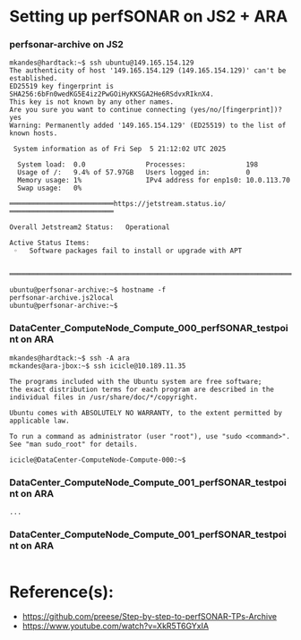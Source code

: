 # Setting up perfSONAR on JS2 + ARA

### perfsonar-archive on JS2

```
mkandes@hardtack:~$ ssh ubuntu@149.165.154.129
The authenticity of host '149.165.154.129 (149.165.154.129)' can't be established.
ED25519 key fingerprint is SHA256:6bFn0wedKG5E4iz2PwGOiHyKKSGA2He6RSdvxRIknX4.
This key is not known by any other names.
Are you sure you want to continue connecting (yes/no/[fingerprint])? yes
Warning: Permanently added '149.165.154.129' (ED25519) to the list of known hosts.

 System information as of Fri Sep  5 21:12:02 UTC 2025

  System load:  0.0               Processes:               198
  Usage of /:   9.4% of 57.97GB   Users logged in:         0
  Memory usage: 1%                IPv4 address for enp1s0: 10.0.113.70
  Swap usage:   0%

══════════════════════════https://jetstream.status.io/══════════════════════════

Overall Jetstream2 Status:   Operational 

Active Status Items:
 ◦   Software packages fail to install or upgrade with APT 


════════════════════════════════════════════════════════════════════════════════

ubuntu@perfsonar-archive:~$ hostname -f
perfsonar-archive.js2local
ubuntu@perfsonar-archive:~$
```

### DataCenter_ComputeNode_Compute_000_perfSONAR_testpoint on ARA

```
mkandes@hardtack:~$ ssh -A ara
mckandes@ara-jbox:~$ ssh icicle@10.189.11.35

The programs included with the Ubuntu system are free software;
the exact distribution terms for each program are described in the
individual files in /usr/share/doc/*/copyright.

Ubuntu comes with ABSOLUTELY NO WARRANTY, to the extent permitted by
applicable law.

To run a command as administrator (user "root"), use "sudo <command>".
See "man sudo_root" for details.

icicle@DataCenter-ComputeNode-Compute-000:~$
```

### DataCenter_ComputeNode_Compute_001_perfSONAR_testpoint on ARA

```
...
```

### DataCenter_ComputeNode_Compute_001_perfSONAR_testpoint on ARA

```
```

# Reference(s):
- https://github.com/preese/Step-by-step-to-perfSONAR-TPs-Archive
- https://www.youtube.com/watch?v=XkR5T6GYxIA
